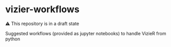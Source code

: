 # vizier-workflows

⚠️ This repository is in a draft state

Suggested workflows (provided as jupyter notebooks) to handle VizieR from python
